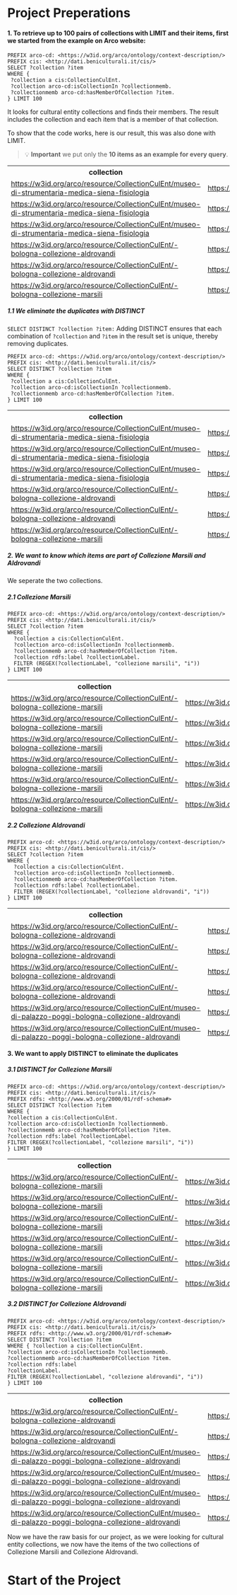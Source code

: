 # Project Preperations

#### 1. To retrieve up to 100 pairs of collections with **LIMIT** and their items, first	we started from the example on Arco website:

```SPARQL
PREFIX arco-cd: <https://w3id.org/arco/ontology/context-description/>
PREFIX cis: <http://dati.beniculturali.it/cis/>
SELECT ?collection ?item
WHERE {
 ?collection a cis:CollectionCulEnt.
 ?collection arco-cd:isCollectionIn ?collectionmemb.
 ?collectionmemb arco-cd:hasMemberOfCollection ?item.
} LIMIT 100
```

It looks for cultural entity collections and finds their members. The result includes the collection and each item that is a member of that collection.

To show that the code works, here is our result, this was also done with LIMIT.

> :bulb: **Important** we put only the **10 items as an example for every query**. 

<table width="200" height="300">
  <tbody><tr>
    <th>collection</th>
    <th>item</th>
  </tr>
  <tr>
    <td><a href="https://w3id.org/arco/resource/CollectionCulEnt/museo-di-strumentaria-medica-siena-fisiologia">https://w3id.org/arco/resource/CollectionCulEnt/museo-di-strumentaria-medica-siena-fisiologia</a></td>
    <td><a href="https://w3id.org/arco/resource/ScientificOrTechnologicalHeritage/0900753118">https://w3id.org/arco/resource/ScientificOrTechnologicalHeritage/0900753118</a></td>
  </tr>
  <tr>
    <td><a href="https://w3id.org/arco/resource/CollectionCulEnt/museo-di-strumentaria-medica-siena-fisiologia">https://w3id.org/arco/resource/CollectionCulEnt/museo-di-strumentaria-medica-siena-fisiologia</a></td>
    <td><a href="https://w3id.org/arco/resource/ScientificOrTechnologicalHeritage/0900753173">https://w3id.org/arco/resource/ScientificOrTechnologicalHeritage/0900753173</a></td>
  </tr>
  <tr>
    <td><a href="https://w3id.org/arco/resource/CollectionCulEnt/museo-di-strumentaria-medica-siena-fisiologia">https://w3id.org/arco/resource/CollectionCulEnt/museo-di-strumentaria-medica-siena-fisiologia</a></td>
    <td><a href="https://w3id.org/arco/resource/ScientificOrTechnologicalHeritage/0900753176">https://w3id.org/arco/resource/ScientificOrTechnologicalHeritage/0900753176</a></td>
  </tr>
  <tr>
    <td><a href="https://w3id.org/arco/resource/CollectionCulEnt/-bologna-collezione-aldrovandi">https://w3id.org/arco/resource/CollectionCulEnt/-bologna-collezione-aldrovandi</a></td>
    <td><a href="https://w3id.org/arco/resource/DemoEthnoAnthropologicalHeritage/0800688526">https://w3id.org/arco/resource/DemoEthnoAnthropologicalHeritage/0800688526</a></td>
  </tr>
  <tr>
    <td><a href="https://w3id.org/arco/resource/CollectionCulEnt/-bologna-collezione-aldrovandi">https://w3id.org/arco/resource/CollectionCulEnt/-bologna-collezione-aldrovandi</a></td>
    <td><a href="https://w3id.org/arco/resource/DemoEthnoAnthropologicalHeritage/0800688537">https://w3id.org/arco/resource/DemoEthnoAnthropologicalHeritage/0800688537</a></td>
  </tr>
  <tr>
    <td><a href="https://w3id.org/arco/resource/CollectionCulEnt/-bologna-collezione-marsili">https://w3id.org/arco/resource/CollectionCulEnt/-bologna-collezione-marsili</a></td>
    <td><a href="https://w3id.org/arco/resource/ScientificOrTechnologicalHeritage/0800691111">https://w3id.org/arco/resource/ScientificOrTechnologicalHeritage/0800691111</a></td>
  </tr>
  <tr>
    <td><a href="https://w3id.org/arco/resource/CollectionCulEnt/-bologna-collezione-marsili">https://w3id.org/arco/resource/CollectionCulEnt/-bologna-collezione-marsili</a></td>
    <td><a href="https://w3id.org/arco/resource/ScientificOrTechnologicalHeritage/0800691112">https://w3id.org/arco/resource/ScientificOrTechnologicalHeritage/0800691112</a></td>
  </tr>
  <tr>
    <td><a href="https://w3id.org/arco/resource/CollectionCulEnt/-bologna-collezione-marsili">https://w3id.org/arco/resource/CollectionCulEnt/-bologna-collezione-marsili</a></td>
    <td><a href="https://w3id.org/arco/resource/ScientificOrTechnologicalHeritage/0800691113">https://w3id.org/arco/resource/ScientificOrTechnologicalHeritage/0800691113</a></td>
  </tr>
  <tr>
    <td><a href="https://w3id.org/arco/resource/CollectionCulEnt/-bologna-collezione-marsili">https://w3id.org/arco/resource/CollectionCulEnt/-bologna-collezione-marsili</a></td>
    <td><a href="https://w3id.org/arco/resource/ScientificOrTechnologicalHeritage/0800691114">https://w3id.org/arco/resource/ScientificOrTechnologicalHeritage/0800691114</a></td>
  </tr>
  <tr>
    <td><a href="https://w3id.org/arco/resource/CollectionCulEnt/-bologna-collezione-marsili">https://w3id.org/arco/resource/CollectionCulEnt/-bologna-collezione-marsili</a></td>
    <td><a href="https://w3id.org/arco/resource/ScientificOrTechnologicalHeritage/0800691115">https://w3id.org/arco/resource/ScientificOrTechnologicalHeritage/0800691115</a></td>
  </tr>
</tbody></table>

##### 1.1 We eliminate the duplicates with **DISTINCT**

`SELECT DISTINCT ?collection ?item:` Adding DISTINCT ensures that each combination of `?collection` and `?item` in the result set is unique, thereby removing duplicates.

```SPARQL
PREFIX arco-cd: <https://w3id.org/arco/ontology/context-description/>
PREFIX cis: <http://dati.beniculturali.it/cis/>
SELECT DISTINCT ?collection ?item
WHERE {
 ?collection a cis:CollectionCulEnt.
 ?collection arco-cd:isCollectionIn ?collectionmemb.
 ?collectionmemb arco-cd:hasMemberOfCollection ?item.
} LIMIT 100
```

<table width="200" height="300">
  <tbody><tr>
    <th>collection</th>
    <th>item</th>
  </tr>
  <tr>
    <td><a href="https://w3id.org/arco/resource/CollectionCulEnt/museo-di-strumentaria-medica-siena-fisiologia">https://w3id.org/arco/resource/CollectionCulEnt/museo-di-strumentaria-medica-siena-fisiologia</a></td>
    <td><a href="https://w3id.org/arco/resource/ScientificOrTechnologicalHeritage/0900753118">https://w3id.org/arco/resource/ScientificOrTechnologicalHeritage/0900753118</a></td>
  </tr>
  <tr>
    <td><a href="https://w3id.org/arco/resource/CollectionCulEnt/museo-di-strumentaria-medica-siena-fisiologia">https://w3id.org/arco/resource/CollectionCulEnt/museo-di-strumentaria-medica-siena-fisiologia</a></td>
    <td><a href="https://w3id.org/arco/resource/ScientificOrTechnologicalHeritage/0900753173">https://w3id.org/arco/resource/ScientificOrTechnologicalHeritage/0900753173</a></td>
  </tr>
  <tr>
    <td><a href="https://w3id.org/arco/resource/CollectionCulEnt/museo-di-strumentaria-medica-siena-fisiologia">https://w3id.org/arco/resource/CollectionCulEnt/museo-di-strumentaria-medica-siena-fisiologia</a></td>
    <td><a href="https://w3id.org/arco/resource/ScientificOrTechnologicalHeritage/0900753176">https://w3id.org/arco/resource/ScientificOrTechnologicalHeritage/0900753176</a></td>
  </tr>
  <tr>
    <td><a href="https://w3id.org/arco/resource/CollectionCulEnt/-bologna-collezione-aldrovandi">https://w3id.org/arco/resource/CollectionCulEnt/-bologna-collezione-aldrovandi</a></td>
    <td><a href="https://w3id.org/arco/resource/DemoEthnoAnthropologicalHeritage/0800688526">https://w3id.org/arco/resource/DemoEthnoAnthropologicalHeritage/0800688526</a></td>
  </tr>
  <tr>
    <td><a href="https://w3id.org/arco/resource/CollectionCulEnt/-bologna-collezione-aldrovandi">https://w3id.org/arco/resource/CollectionCulEnt/-bologna-collezione-aldrovandi</a></td>
    <td><a href="https://w3id.org/arco/resource/DemoEthnoAnthropologicalHeritage/0800688537">https://w3id.org/arco/resource/DemoEthnoAnthropologicalHeritage/0800688537</a></td>
  </tr>
  <tr>
    <td><a href="https://w3id.org/arco/resource/CollectionCulEnt/-bologna-collezione-marsili">https://w3id.org/arco/resource/CollectionCulEnt/-bologna-collezione-marsili</a></td>
    <td><a href="https://w3id.org/arco/resource/ScientificOrTechnologicalHeritage/0800691111">https://w3id.org/arco/resource/ScientificOrTechnologicalHeritage/0800691111</a></td>
  </tr>
  <tr>
    <td><a href="https://w3id.org/arco/resource/CollectionCulEnt/-bologna-collezione-marsili">https://w3id.org/arco/resource/CollectionCulEnt/-bologna-collezione-marsili</a></td>
    <td><a href="https://w3id.org/arco/resource/ScientificOrTechnologicalHeritage/0800691112">https://w3id.org/arco/resource/ScientificOrTechnologicalHeritage/0800691112</a></td>
  </tr>
  <tr>
    <td><a href="https://w3id.org/arco/resource/CollectionCulEnt/-bologna-collezione-marsili">https://w3id.org/arco/resource/CollectionCulEnt/-bologna-collezione-marsili</a></td>
    <td><a href="https://w3id.org/arco/resource/ScientificOrTechnologicalHeritage/0800691113">https://w3id.org/arco/resource/ScientificOrTechnologicalHeritage/0800691113</a></td>
  </tr>
  <tr>
    <td><a href="https://w3id.org/arco/resource/CollectionCulEnt/-bologna-collezione-marsili">https://w3id.org/arco/resource/CollectionCulEnt/-bologna-collezione-marsili</a></td>
    <td><a href="https://w3id.org/arco/resource/ScientificOrTechnologicalHeritage/0800691114">https://w3id.org/arco/resource/ScientificOrTechnologicalHeritage/0800691114</a></td>
  </tr>
  <tr>
    <td><a href="https://w3id.org/arco/resource/CollectionCulEnt/-bologna-collezione-marsili">https://w3id.org/arco/resource/CollectionCulEnt/-bologna-collezione-marsili</a></td>
    <td><a href="https://w3id.org/arco/resource/ScientificOrTechnologicalHeritage/0800691115">https://w3id.org/arco/resource/ScientificOrTechnologicalHeritage/0800691115</a></td>
  </tr>
</tbody></table>

##### 2. We want to know which items are part of Collezione Marsili and Aldrovandi

We seperate the two collections.

##### 2.1 Collezione Marsili

```SPARQL
PREFIX arco-cd: <https://w3id.org/arco/ontology/context-description/>
PREFIX cis: <http://dati.beniculturali.it/cis/>
SELECT ?collection ?item
WHERE {
  ?collection a cis:CollectionCulEnt.
  ?collection arco-cd:isCollectionIn ?collectionmemb.
  ?collectionmemb arco-cd:hasMemberOfCollection ?item.
  ?collection rdfs:label ?collectionLabel.
  FILTER (REGEX(?collectionLabel, "collezione marsili", "i"))
} LIMIT 100
```

<table width="200" height="300">
  <tbody><tr>
    <th>collection</th>
    <th>item</th>
  </tr>
  <tr>
    <td><a href="https://w3id.org/arco/resource/CollectionCulEnt/-bologna-collezione-marsili">https://w3id.org/arco/resource/CollectionCulEnt/-bologna-collezione-marsili</a></td>
    <td><a href="https://w3id.org/arco/resource/ScientificOrTechnologicalHeritage/0800691111">https://w3id.org/arco/resource/ScientificOrTechnologicalHeritage/0800691111</a></td>
  </tr>
  <tr>
    <td><a href="https://w3id.org/arco/resource/CollectionCulEnt/-bologna-collezione-marsili">https://w3id.org/arco/resource/CollectionCulEnt/-bologna-collezione-marsili</a></td>
    <td><a href="https://w3id.org/arco/resource/ScientificOrTechnologicalHeritage/0800691111">https://w3id.org/arco/resource/ScientificOrTechnologicalHeritage/0800691111</a></td>
  </tr>
  <tr>
    <td><a href="https://w3id.org/arco/resource/CollectionCulEnt/-bologna-collezione-marsili">https://w3id.org/arco/resource/CollectionCulEnt/-bologna-collezione-marsili</a></td>
    <td><a href="https://w3id.org/arco/resource/ScientificOrTechnologicalHeritage/0800691111">https://w3id.org/arco/resource/ScientificOrTechnologicalHeritage/0800691111</a></td>
  </tr>
  <tr>
    <td><a href="https://w3id.org/arco/resource/CollectionCulEnt/-bologna-collezione-marsili">https://w3id.org/arco/resource/CollectionCulEnt/-bologna-collezione-marsili</a></td>
    <td><a href="https://w3id.org/arco/resource/ScientificOrTechnologicalHeritage/0800691111">https://w3id.org/arco/resource/ScientificOrTechnologicalHeritage/0800691111</a></td>
  </tr>
  <tr>
    <td><a href="https://w3id.org/arco/resource/CollectionCulEnt/-bologna-collezione-marsili">https://w3id.org/arco/resource/CollectionCulEnt/-bologna-collezione-marsili</a></td>
    <td><a href="https://w3id.org/arco/resource/ScientificOrTechnologicalHeritage/0800691112">https://w3id.org/arco/resource/ScientificOrTechnologicalHeritage/0800691112</a></td>
  </tr>
  <tr>
    <td><a href="https://w3id.org/arco/resource/CollectionCulEnt/-bologna-collezione-marsili">https://w3id.org/arco/resource/CollectionCulEnt/-bologna-collezione-marsili</a></td>
    <td><a href="https://w3id.org/arco/resource/ScientificOrTechnologicalHeritage/0800691112">https://w3id.org/arco/resource/ScientificOrTechnologicalHeritage/0800691112</a></td>
  </tr>
  <tr>
    <td><a href="https://w3id.org/arco/resource/CollectionCulEnt/-bologna-collezione-marsili">https://w3id.org/arco/resource/CollectionCulEnt/-bologna-collezione-marsili</a></td>
    <td><a href="https://w3id.org/arco/resource/ScientificOrTechnologicalHeritage/0800691112">https://w3id.org/arco/resource/ScientificOrTechnologicalHeritage/0800691112</a></td>
  </tr>
  <tr>
    <td><a href="https://w3id.org/arco/resource/CollectionCulEnt/-bologna-collezione-marsili">https://w3id.org/arco/resource/CollectionCulEnt/-bologna-collezione-marsili</a></td>
    <td><a href="https://w3id.org/arco/resource/ScientificOrTechnologicalHeritage/0800691112">https://w3id.org/arco/resource/ScientificOrTechnologicalHeritage/0800691112</a></td>
  </tr>
  <tr>
    <td><a href="https://w3id.org/arco/resource/CollectionCulEnt/-bologna-collezione-marsili">https://w3id.org/arco/resource/CollectionCulEnt/-bologna-collezione-marsili</a></td>
    <td><a href="https://w3id.org/arco/resource/ScientificOrTechnologicalHeritage/0800691113">https://w3id.org/arco/resource/ScientificOrTechnologicalHeritage/0800691113</a></td>
  </tr>
  <tr>
    <td><a href="https://w3id.org/arco/resource/CollectionCulEnt/-bologna-collezione-marsili">https://w3id.org/arco/resource/CollectionCulEnt/-bologna-collezione-marsili</a></td>
    <td><a href="https://w3id.org/arco/resource/ScientificOrTechnologicalHeritage/0800691113">https://w3id.org/arco/resource/ScientificOrTechnologicalHeritage/0800691113</a></td>
  </tr>
</tbody></table>

##### 2.2 Collezione Aldrovandi

```SPARQL
PREFIX arco-cd: <https://w3id.org/arco/ontology/context-description/>
PREFIX cis: <http://dati.beniculturali.it/cis/>
SELECT ?collection ?item
WHERE {
  ?collection a cis:CollectionCulEnt.
  ?collection arco-cd:isCollectionIn ?collectionmemb.
  ?collectionmemb arco-cd:hasMemberOfCollection ?item.
  ?collection rdfs:label ?collectionLabel.
  FILTER (REGEX(?collectionLabel, "collezione aldrovandi", "i"))
} LIMIT 100
```

<table width="200" height="300">
  <tbody><tr>
    <th>collection</th>
    <th>item</th>
  </tr>
  <tr>
    <td><a href="https://w3id.org/arco/resource/CollectionCulEnt/-bologna-collezione-aldrovandi">https://w3id.org/arco/resource/CollectionCulEnt/-bologna-collezione-aldrovandi</a></td>
    <td><a href="https://w3id.org/arco/resource/DemoEthnoAnthropologicalHeritage/0800688526">https://w3id.org/arco/resource/DemoEthnoAnthropologicalHeritage/0800688526</a></td>
  </tr>
  <tr>
    <td><a href="https://w3id.org/arco/resource/CollectionCulEnt/-bologna-collezione-aldrovandi">https://w3id.org/arco/resource/CollectionCulEnt/-bologna-collezione-aldrovandi</a></td>
    <td><a href="https://w3id.org/arco/resource/DemoEthnoAnthropologicalHeritage/0800688526">https://w3id.org/arco/resource/DemoEthnoAnthropologicalHeritage/0800688526</a></td>
  </tr>
  <tr>
    <td><a href="https://w3id.org/arco/resource/CollectionCulEnt/-bologna-collezione-aldrovandi">https://w3id.org/arco/resource/CollectionCulEnt/-bologna-collezione-aldrovandi</a></td>
    <td><a href="https://w3id.org/arco/resource/DemoEthnoAnthropologicalHeritage/0800688537">https://w3id.org/arco/resource/DemoEthnoAnthropologicalHeritage/0800688537</a></td>
  </tr>
  <tr>
    <td><a href="https://w3id.org/arco/resource/CollectionCulEnt/-bologna-collezione-aldrovandi">https://w3id.org/arco/resource/CollectionCulEnt/-bologna-collezione-aldrovandi</a></td>
    <td><a href="https://w3id.org/arco/resource/DemoEthnoAnthropologicalHeritage/0800688537">https://w3id.org/arco/resource/DemoEthnoAnthropologicalHeritage/0800688537</a></td>
  </tr>
  <tr>
    <td><a href="https://w3id.org/arco/resource/CollectionCulEnt/museo-di-palazzo-poggi-bologna-collezione-aldrovandi">https://w3id.org/arco/resource/CollectionCulEnt/museo-di-palazzo-poggi-bologna-collezione-aldrovandi</a></td>
    <td><a href="https://w3id.org/arco/resource/NaturalHeritage/0800688401">https://w3id.org/arco/resource/NaturalHeritage/0800688401</a></td>
  </tr>
  <tr>
    <td><a href="https://w3id.org/arco/resource/CollectionCulEnt/museo-di-palazzo-poggi-bologna-collezione-aldrovandi">https://w3id.org/arco/resource/CollectionCulEnt/museo-di-palazzo-poggi-bologna-collezione-aldrovandi</a></td>
    <td><a href="https://w3id.org/arco/resource/NaturalHeritage/0800688401">https://w3id.org/arco/resource/NaturalHeritage/0800688401</a></td>
  </tr>
  <tr>
    <td><a href="https://w3id.org/arco/resource/CollectionCulEnt/museo-di-palazzo-poggi-bologna-collezione-aldrovandi">https://w3id.org/arco/resource/CollectionCulEnt/museo-di-palazzo-poggi-bologna-collezione-aldrovandi</a></td>
    <td><a href="https://w3id.org/arco/resource/NaturalHeritage/0800688402">https://w3id.org/arco/resource/NaturalHeritage/0800688402</a></td>
  </tr>
  <tr>
    <td><a href="https://w3id.org/arco/resource/CollectionCulEnt/museo-di-palazzo-poggi-bologna-collezione-aldrovandi">https://w3id.org/arco/resource/CollectionCulEnt/museo-di-palazzo-poggi-bologna-collezione-aldrovandi</a></td>
    <td><a href="https://w3id.org/arco/resource/NaturalHeritage/0800688402">https://w3id.org/arco/resource/NaturalHeritage/0800688402</a></td>
  </tr>
  <tr>
    <td><a href="https://w3id.org/arco/resource/CollectionCulEnt/museo-di-palazzo-poggi-bologna-collezione-aldrovandi">https://w3id.org/arco/resource/CollectionCulEnt/museo-di-palazzo-poggi-bologna-collezione-aldrovandi</a></td>
    <td><a href="https://w3id.org/arco/resource/NaturalHeritage/0800688403">https://w3id.org/arco/resource/NaturalHeritage/0800688403</a></td>
  </tr>
  <tr>
    <td><a href="https://w3id.org/arco/resource/CollectionCulEnt/museo-di-palazzo-poggi-bologna-collezione-aldrovandi">https://w3id.org/arco/resource/CollectionCulEnt/museo-di-palazzo-poggi-bologna-collezione-aldrovandi</a></td>
    <td><a href="https://w3id.org/arco/resource/NaturalHeritage/0800688403">https://w3id.org/arco/resource/NaturalHeritage/0800688403</a></td>
  </tr>
</tbody></table>

#### 3. We want to apply **DISTINCT** to eliminate the duplicates

##### 3.1 DISTINCT for Collezione Marsili

```SPARQL
PREFIX arco-cd: <https://w3id.org/arco/ontology/context-description/> 
PREFIX cis: <http://dati.beniculturali.it/cis/> 
PREFIX rdfs: <http://www.w3.org/2000/01/rdf-schema#> 
SELECT DISTINCT ?collection ?item 
WHERE { 
?collection a cis:CollectionCulEnt. 
?collection arco-cd:isCollectionIn ?collectionmemb. 
?collectionmemb arco-cd:hasMemberOfCollection ?item. 
?collection rdfs:label ?collectionLabel. 
FILTER (REGEX(?collectionLabel, "collezione marsili", "i")) 
} LIMIT 100
```

<table width="200" height="300">
  <tbody><tr>
    <th>collection</th>
    <th>item</th>
  </tr>
  <tr>
    <td><a href="https://w3id.org/arco/resource/CollectionCulEnt/-bologna-collezione-marsili">https://w3id.org/arco/resource/CollectionCulEnt/-bologna-collezione-marsili</a></td>
    <td><a href="https://w3id.org/arco/resource/ScientificOrTechnologicalHeritage/0800691111">https://w3id.org/arco/resource/ScientificOrTechnologicalHeritage/0800691111</a></td>
  </tr>
  <tr>
    <td><a href="https://w3id.org/arco/resource/CollectionCulEnt/-bologna-collezione-marsili">https://w3id.org/arco/resource/CollectionCulEnt/-bologna-collezione-marsili</a></td>
    <td><a href="https://w3id.org/arco/resource/ScientificOrTechnologicalHeritage/0800691112">https://w3id.org/arco/resource/ScientificOrTechnologicalHeritage/0800691112</a></td>
  </tr>
  <tr>
    <td><a href="https://w3id.org/arco/resource/CollectionCulEnt/-bologna-collezione-marsili">https://w3id.org/arco/resource/CollectionCulEnt/-bologna-collezione-marsili</a></td>
    <td><a href="https://w3id.org/arco/resource/ScientificOrTechnologicalHeritage/0800691113">https://w3id.org/arco/resource/ScientificOrTechnologicalHeritage/0800691113</a></td>
  </tr>
  <tr>
    <td><a href="https://w3id.org/arco/resource/CollectionCulEnt/-bologna-collezione-marsili">https://w3id.org/arco/resource/CollectionCulEnt/-bologna-collezione-marsili</a></td>
    <td><a href="https://w3id.org/arco/resource/ScientificOrTechnologicalHeritage/0800691114">https://w3id.org/arco/resource/ScientificOrTechnologicalHeritage/0800691114</a></td>
  </tr>
  <tr>
    <td><a href="https://w3id.org/arco/resource/CollectionCulEnt/-bologna-collezione-marsili">https://w3id.org/arco/resource/CollectionCulEnt/-bologna-collezione-marsili</a></td>
    <td><a href="https://w3id.org/arco/resource/ScientificOrTechnologicalHeritage/0800691115">https://w3id.org/arco/resource/ScientificOrTechnologicalHeritage/0800691115</a></td>
  </tr>
  <tr>
    <td><a href="https://w3id.org/arco/resource/CollectionCulEnt/-bologna-collezione-marsili">https://w3id.org/arco/resource/CollectionCulEnt/-bologna-collezione-marsili</a></td>
    <td><a href="https://w3id.org/arco/resource/ScientificOrTechnologicalHeritage/0800691116">https://w3id.org/arco/resource/ScientificOrTechnologicalHeritage/0800691116</a></td>
  </tr>
  <tr>
    <td><a href="https://w3id.org/arco/resource/CollectionCulEnt/-bologna-collezione-marsili">https://w3id.org/arco/resource/CollectionCulEnt/-bologna-collezione-marsili</a></td>
    <td><a href="https://w3id.org/arco/resource/ScientificOrTechnologicalHeritage/0800691117">https://w3id.org/arco/resource/ScientificOrTechnologicalHeritage/0800691117</a></td>
  </tr>
  <tr>
    <td><a href="https://w3id.org/arco/resource/CollectionCulEnt/-bologna-collezione-marsili">https://w3id.org/arco/resource/CollectionCulEnt/-bologna-collezione-marsili</a></td>
    <td><a href="https://w3id.org/arco/resource/ScientificOrTechnologicalHeritage/0800691118">https://w3id.org/arco/resource/ScientificOrTechnologicalHeritage/0800691118</a></td>
  </tr>
  <tr>
    <td><a href="https://w3id.org/arco/resource/CollectionCulEnt/-bologna-collezione-marsili">https://w3id.org/arco/resource/CollectionCulEnt/-bologna-collezione-marsili</a></td>
    <td><a href="https://w3id.org/arco/resource/ScientificOrTechnologicalHeritage/0800691119">https://w3id.org/arco/resource/ScientificOrTechnologicalHeritage/0800691119</a></td>
  </tr>
  <tr>
    <td><a href="https://w3id.org/arco/resource/CollectionCulEnt/-bologna-collezione-marsili">https://w3id.org/arco/resource/CollectionCulEnt/-bologna-collezione-marsili</a></td>
    <td><a href="https://w3id.org/arco/resource/ScientificOrTechnologicalHeritage/0800691120">https://w3id.org/arco/resource/ScientificOrTechnologicalHeritage/0800691120</a></td>
  </tr>
</tbody></table>

##### 3.2 DISTINCT for Collezione Aldrovandi

```SPARQL
PREFIX arco-cd: <https://w3id.org/arco/ontology/context-description/> 
PREFIX cis: <http://dati.beniculturali.it/cis/> 
PREFIX rdfs: <http://www.w3.org/2000/01/rdf-schema#> 
SELECT DISTINCT ?collection ?item 
WHERE { ?collection a cis:CollectionCulEnt. 
?collection arco-cd:isCollectionIn ?collectionmemb. 
?collectionmemb arco-cd:hasMemberOfCollection ?item. 
?collection rdfs:label 
?collectionLabel. 
FILTER (REGEX(?collectionLabel, "collezione aldrovandi", "i")) 
} LIMIT 100
```

<table width="200" height="300">
  <tbody><tr>
    <th>collection</th>
    <th>item</th>
  </tr>
  <tr>
    <td><a href="https://w3id.org/arco/resource/CollectionCulEnt/-bologna-collezione-aldrovandi">https://w3id.org/arco/resource/CollectionCulEnt/-bologna-collezione-aldrovandi</a></td>
    <td><a href="https://w3id.org/arco/resource/DemoEthnoAnthropologicalHeritage/0800688526">https://w3id.org/arco/resource/DemoEthnoAnthropologicalHeritage/0800688526</a></td>
  </tr>
  <tr>
    <td><a href="https://w3id.org/arco/resource/CollectionCulEnt/-bologna-collezione-aldrovandi">https://w3id.org/arco/resource/CollectionCulEnt/-bologna-collezione-aldrovandi</a></td>
    <td><a href="https://w3id.org/arco/resource/DemoEthnoAnthropologicalHeritage/0800688537">https://w3id.org/arco/resource/DemoEthnoAnthropologicalHeritage/0800688537</a></td>
  </tr>
  <tr>
    <td><a href="https://w3id.org/arco/resource/CollectionCulEnt/museo-di-palazzo-poggi-bologna-collezione-aldrovandi">https://w3id.org/arco/resource/CollectionCulEnt/museo-di-palazzo-poggi-bologna-collezione-aldrovandi</a></td>
    <td><a href="https://w3id.org/arco/resource/NaturalHeritage/0800688401">https://w3id.org/arco/resource/NaturalHeritage/0800688401</a></td>
  </tr>
  <tr>
    <td><a href="https://w3id.org/arco/resource/CollectionCulEnt/museo-di-palazzo-poggi-bologna-collezione-aldrovandi">https://w3id.org/arco/resource/CollectionCulEnt/museo-di-palazzo-poggi-bologna-collezione-aldrovandi</a></td>
    <td><a href="https://w3id.org/arco/resource/NaturalHeritage/0800688402">https://w3id.org/arco/resource/NaturalHeritage/0800688402</a></td>
  </tr>
  <tr>
    <td><a href="https://w3id.org/arco/resource/CollectionCulEnt/museo-di-palazzo-poggi-bologna-collezione-aldrovandi">https://w3id.org/arco/resource/CollectionCulEnt/museo-di-palazzo-poggi-bologna-collezione-aldrovandi</a></td>
    <td><a href="https://w3id.org/arco/resource/NaturalHeritage/0800688403">https://w3id.org/arco/resource/NaturalHeritage/0800688403</a></td>
  </tr>
  <tr>
    <td><a href="https://w3id.org/arco/resource/CollectionCulEnt/museo-di-palazzo-poggi-bologna-collezione-aldrovandi">https://w3id.org/arco/resource/CollectionCulEnt/museo-di-palazzo-poggi-bologna-collezione-aldrovandi</a></td>
    <td><a href="https://w3id.org/arco/resource/NaturalHeritage/0800688404">https://w3id.org/arco/resource/NaturalHeritage/0800688404</a></td>
  </tr>
  <tr>
    <td><a href="https://w3id.org/arco/resource/CollectionCulEnt/museo-di-palazzo-poggi-bologna-collezione-aldrovandi">https://w3id.org/arco/resource/CollectionCulEnt/museo-di-palazzo-poggi-bologna-collezione-aldrovandi</a></td>
    <td><a href="https://w3id.org/arco/resource/NaturalHeritage/0800688405">https://w3id.org/arco/resource/NaturalHeritage/0800688405</a></td>
  </tr>
  <tr>
    <td><a href="https://w3id.org/arco/resource/CollectionCulEnt/museo-di-palazzo-poggi-bologna-collezione-aldrovandi">https://w3id.org/arco/resource/CollectionCulEnt/museo-di-palazzo-poggi-bologna-collezione-aldrovandi</a></td>
    <td><a href="https://w3id.org/arco/resource/NaturalHeritage/0800688406">https://w3id.org/arco/resource/NaturalHeritage/0800688406</a></td>
  </tr>
  <tr>
    <td><a href="https://w3id.org/arco/resource/CollectionCulEnt/museo-di-palazzo-poggi-bologna-collezione-aldrovandi">https://w3id.org/arco/resource/CollectionCulEnt/museo-di-palazzo-poggi-bologna-collezione-aldrovandi</a></td>
    <td><a href="https://w3id.org/arco/resource/NaturalHeritage/0800688407">https://w3id.org/arco/resource/NaturalHeritage/0800688407</a></td>
  </tr>
  <tr>
    <td><a href="https://w3id.org/arco/resource/CollectionCulEnt/museo-di-palazzo-poggi-bologna-collezione-aldrovandi">https://w3id.org/arco/resource/CollectionCulEnt/museo-di-palazzo-poggi-bologna-collezione-aldrovandi</a></td>
    <td><a href="https://w3id.org/arco/resource/NaturalHeritage/0800688408">https://w3id.org/arco/resource/NaturalHeritage/0800688408</a></td>
  </tr>
</tbody></table>

Now we have the raw basis for our project, as we were looking for cultural entity collections, we now have the items of the two collections of Collezione Marsili and Collezione Aldrovandi.

# Start of the Project



